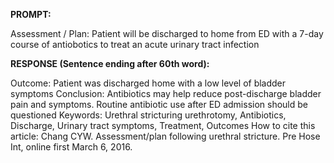 **PROMPT:**

Assessment / Plan: Patient will be discharged to home from ED with a 7-day course of antiobotics to treat an acute urinary tract infection

**RESPONSE (Sentence ending after 60th word):**

Outcome: Patient was discharged home with a low level of bladder symptoms  Conclusion: Antibiotics may help reduce post-discharge bladder pain and symptoms. Routine antibiotic use after ED admission should be questioned  Keywords: Urethral stricturing urethrotomy, Antibiotics, Discharge, Urinary tract symptoms, Treatment, Outcomes  How to cite this article:  Chang CYW. Assessment/plan following urethral stricture. Pre Hose Int, online first March 6, 2016. 